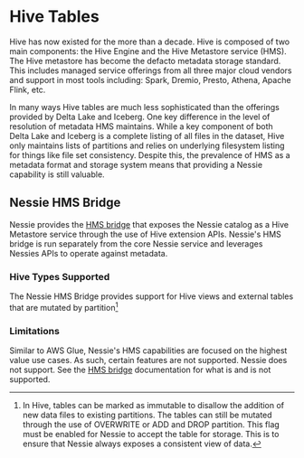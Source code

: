 # Hive Tables

Hive has now existed for the more than a decade. Hive is composed of two main components: 
the Hive Engine and the Hive Metastore service (HMS). The Hive metastore has become the defacto
metadata storage standard. This includes managed service offerings from all three major cloud 
vendors and support in most tools including: Spark, Dremio, Presto, Athena, Apache 
Flink, etc.
 
In many ways Hive tables are much less sophisticated than the offerings provided by 
Delta Lake and Iceberg. One key difference in the level of resolution of metadata HMS 
maintains. While a key component of both Delta Lake and Iceberg is a complete listing 
of all files in the dataset, Hive only maintains lists of partitions and relies on 
underlying filesystem listing for things like file set consistency. Despite this,
the prevalence of HMS as a metadata format and storage system means that providing 
a Nessie capability is still valuable.

## Nessie HMS Bridge

Nessie provides the [HMS bridge](../tools/hive.md) that exposes the Nessie catalog as a Hive Metastore service
through the use of Hive extension APIs. Nessie's HMS bridge is run separately from the core Nessie service and leverages Nessies 
APIs to operate against metadata.

### Hive Types Supported

The Nessie HMS Bridge provides support for Hive views and external tables that are 
mutated by partition[^1]

### Limitations

Similar to AWS Glue, Nessie's HMS capabilities are focused on the highest value use 
cases. As such, certain features are not supported. Nessie does not support. See the 
[HMS bridge](../tools/hive.md) documentation for what is and is not supported.

[^1]: In Hive, tables can be marked as immutable to disallow the addition of new data 
files to existing partitions. The tables can still be mutated through the use of OVERWRITE 
or ADD and DROP partition. This flag must be enabled for Nessie to accept the table 
for storage. This is to ensure that Nessie always exposes a consistent view of data.